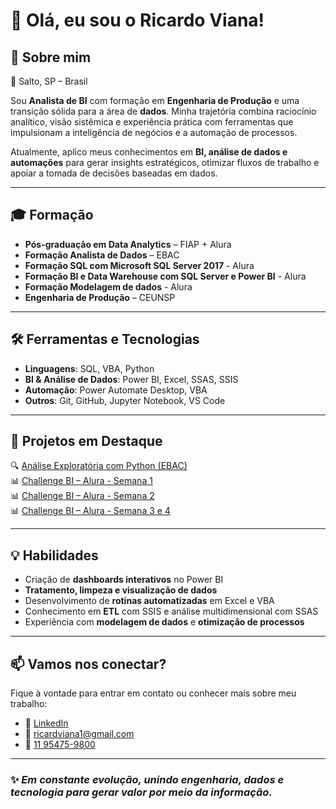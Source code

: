 # 👋 Olá, eu sou o Ricardo Viana!

## 🎯 Sobre mim

📍 Salto, SP – Brasil  

Sou **Analista de BI** com formação em **Engenharia de Produção** e uma transição sólida para a área de **dados**. Minha trajetória combina raciocínio analítico, visão sistêmica e experiência prática com ferramentas que impulsionam a inteligência de negócios e a automação de processos.

Atualmente, aplico meus conhecimentos em **BI, análise de dados e automações** para gerar insights estratégicos, otimizar fluxos de trabalho e apoiar a tomada de decisões baseadas em dados.

---

## 🎓 Formação

- **Pós-graduação em Data Analytics** – FIAP + Alura  
- **Formação Analista de Dados** – EBAC
- **Formação SQL com Microsoft SQL Server 2017** - Alura
- **Formação BI e Data Warehouse com SQL Server e Power BI** - Alura
- **Formação Modelagem de dados** - Alura
- **Engenharia de Produção** – CEUNSP  

---

## 🛠️ Ferramentas e Tecnologias

- **Linguagens**: SQL, VBA, Python
- **BI & Análise de Dados**: Power BI, Excel, SSAS, SSIS
- **Automação**: Power Automate Desktop, VBA
- **Outros**: Git, GitHub, Jupyter Notebook, VS Code

---

## 🚀 Projetos em Destaque

🔍 [Análise Exploratória com Python (EBAC)](https://github.com/RicardViana/analise-exploratoria-ebac)  
📊 [Challenge BI – Alura - Semana 1](https://github.com/RicardViana/ChallengeBI_Alura_Semana1)  
📊 [Challenge BI – Alura - Semana 2](https://github.com/RicardViana/ChallengeBI_Alura__Semana2)  
📊 [Challenge BI – Alura - Semana 3 e 4](https://github.com/RicardViana/ChallengeBI_Alura__Semana3_e_4)  

---

## 💡 Habilidades

- Criação de **dashboards interativos** no Power BI
- **Tratamento, limpeza e visualização de dados**
- Desenvolvimento de **rotinas automatizadas** em Excel e VBA
- Conhecimento em **ETL** com SSIS e análise multidimensional com SSAS
- Experiência com **modelagem de dados** e **otimização de processos**

---

## 📫 Vamos nos conectar?

Fique à vontade para entrar em contato ou conhecer mais sobre meu trabalho:

- 💼 [LinkedIn](https://www.linkedin.com/in/ricardvviana/)
- 📧 ricardviana1@gmail.com
- 📱 [11 95475-9800](https://wa.me/5511954759800)   

---

### ✨ *Em constante evolução, unindo engenharia, dados e tecnologia para gerar valor por meio da informação.*
